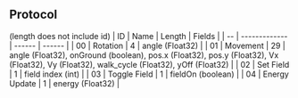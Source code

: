 ## Protocol
(length does not include id)
| ID |      Name     | Length | Fields |
| -- | ------------- | ------ | ------ |
| 00 | Rotation      | 4      | angle (Float32) |
| 01 | Movement      | 29     | angle (Float32), onGround (boolean), pos.x (Float32), pos.y (Float32), Vx (Float32), Vy (Float32), walk_cycle (Float32), yOff (Float32) |
| 02 | Set Field     | 1      | field index (int) |
| 03 | Toggle Field  | 1      | fieldOn (boolean) |
| 04 | Energy Update | 1      | energy (Float32) |

